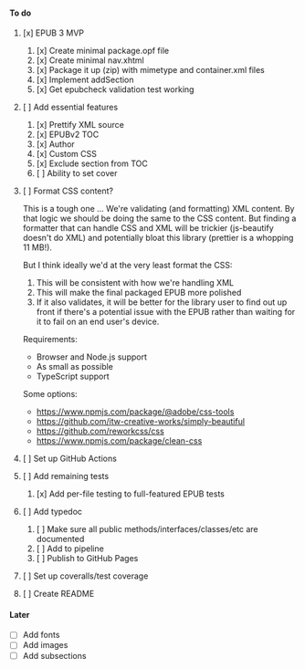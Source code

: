 #### To do

1. [x] EPUB 3 MVP
   1. [x] Create minimal package.opf file
   1. [x] Create minimal nav.xhtml
   1. [x] Package it up (zip) with mimetype and container.xml files
   1. [x] Implement addSection
   1. [x] Get epubcheck validation test working
1. [ ] Add essential features
   1. [x] Prettify XML source
   1. [x] EPUBv2 TOC
   1. [x] Author
   1. [x] Custom CSS
   1. [x] Exclude section from TOC
   1. [ ] Ability to set cover
1. [ ] Format CSS content?

   This is a tough one ... We're validating (and formatting) XML content. By that logic we
   should be doing the same to the CSS content. But finding a formatter that can handle
   CSS and XML will be trickier (js-beautify doesn't do XML) and potentially bloat this
   library (prettier is a whopping 11 MB!).

   But I think ideally we'd at the very least format the CSS:

   1. This will be consistent with how we're handling XML
   1. This will make the final packaged EPUB more polished
   1. If it also validates, it will be better for the library user to find out up front if
      there's a potential issue with the EPUB rather than waiting for it to fail on an end
      user's device.

   Requirements:

   - Browser and Node.js support
   - As small as possible
   - TypeScript support

   Some options:

   - https://www.npmjs.com/package/@adobe/css-tools
   - https://github.com/itw-creative-works/simply-beautiful
   - https://github.com/reworkcss/css
   - https://www.npmjs.com/package/clean-css

1. [ ] Set up GitHub Actions
1. [ ] Add remaining tests
   1. [x] Add per-file testing to full-featured EPUB tests
1. [ ] Add typedoc
   1. [ ] Make sure all public methods/interfaces/classes/etc are documented
   1. [ ] Add to pipeline
   1. [ ] Publish to GitHub Pages
1. [ ] Set up coveralls/test coverage
1. [ ] Create README

#### Later

- [ ] Add fonts
- [ ] Add images
- [ ] Add subsections
